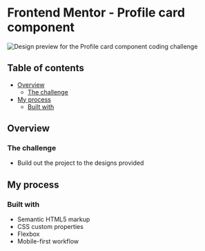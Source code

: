 # Frontend Mentor - Profile card component

![Design preview for the Profile card component coding challenge](./design/desktop-preview.jpg)

## Table of contents

- [Overview](#overview)
  - [The challenge](#the-challenge)
- [My process](#my-process)
  - [Built with](#built-with)


## Overview

### The challenge

- Build out the project to the designs provided

## My process

### Built with

- Semantic HTML5 markup
- CSS custom properties
- Flexbox
- Mobile-first workflow
